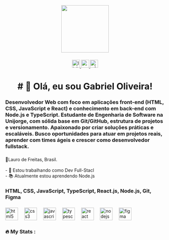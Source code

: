 <div align="center">
  <img height="150" src="https://media1.giphy.com/media/v1.Y2lkPTc5MGI3NjExdzU4YWY1Ym4wdDdndW5tMGI0YmowMXZxeWkwNzBsNXM5YjlqenltdiZlcD12MV9pbnRlcm5hbF9naWZfYnlfaWQmY3Q9Zw/A5yOQJ3X3y0Xyd476S/giphy.gif"  />
</div>

###

<div align="center">
  <a href="www.linkedin.com/in/devoliveir4" target="_blank">
    <img src="https://img.shields.io/static/v1?message=LinkedIn&logo=linkedin&label=&color=0077B5&logoColor=white&labelColor=&style=for-the-badge" height="25" alt="linkedin logo"  />
  </a>
  <a href="carmooliveiragabriel@gmail.com" target="_blank">
    <img src="https://img.shields.io/static/v1?message=Gmail&logo=gmail&label=&color=D14836&logoColor=white&labelColor=&style=for-the-badge" height="25" alt="gmail logo"  />
  </a>
  <a href="https://wa.me/5571996953749" target="_blank">
    <img src="https://img.shields.io/static/v1?message=Whatsapp&logo=whatsapp&label=&color=25D366&logoColor=white&labelColor=&style=for-the-badge" height="25" alt="whatsapp logo"  />
  </a>
</div>

###

<h1 align="center"># 👋 Olá, eu sou Gabriel Oliveira!</h1>

###

<h3 align="left">Desenvolvedor Web com foco em aplicações front-end (HTML, CSS, JavaScript e React) e conhecimento em back-end com Node.js e TypeScript. Estudante de Engenharia de Software na Unijorge, com sólida base em Git/GitHub, estrutura de projetos e versionamento. Apaixonado por criar soluções práticas e escaláveis. Busco oportunidades para atuar em projetos reais, aprender com times ágeis e crescer como desenvolvedor fullstack.</h3>

###

<p align="left">📍Lauro de Freitas, Brasil.<br><br>- 🔭 Estou trabalhando como Dev Full-Stacl<br>- 📚 Atualmente estou aprendendo Node.js</p>

###

<h3 align="left">HTML, CSS, JavaScript, TypeScript, React.js, Node.js, Git, Figma</h3>

###

<div align="left">
  <img src="https://cdn.jsdelivr.net/gh/devicons/devicon/icons/html5/html5-original.svg" height="40" alt="html5 logo"  />
  <img width="12" />
  <img src="https://cdn.jsdelivr.net/gh/devicons/devicon/icons/css3/css3-original.svg" height="40" alt="css3 logo"  />
  <img width="12" />
  <img src="https://cdn.jsdelivr.net/gh/devicons/devicon/icons/javascript/javascript-original.svg" height="40" alt="javascript logo"  />
  <img width="12" />
  <img src="https://cdn.jsdelivr.net/gh/devicons/devicon/icons/typescript/typescript-original.svg" height="40" alt="typescript logo"  />
  <img width="12" />
  <img src="https://cdn.jsdelivr.net/gh/devicons/devicon/icons/react/react-original.svg" height="40" alt="react logo"  />
  <img width="12" />
  <img src="https://cdn.jsdelivr.net/gh/devicons/devicon/icons/nodejs/nodejs-original.svg" height="40" alt="nodejs logo"  />
  <img width="12" />
  <img src="https://cdn.jsdelivr.net/gh/devicons/devicon/icons/figma/figma-original.svg" height="40" alt="figma logo"  />
</div>

###

<h3 align="left">🔥   My Stats :</h3>

###
